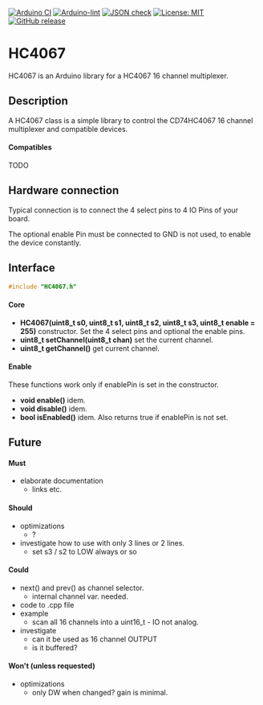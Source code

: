 
[![Arduino CI](https://github.com/RobTillaart/HC4067/workflows/Arduino%20CI/badge.svg)](https://github.com/marketplace/actions/arduino_ci)
[![Arduino-lint](https://github.com/RobTillaart/HC4067/actions/workflows/arduino-lint.yml/badge.svg)](https://github.com/RobTillaart/HC4067/actions/workflows/arduino-lint.yml)
[![JSON check](https://github.com/RobTillaart/HC4067/actions/workflows/jsoncheck.yml/badge.svg)](https://github.com/RobTillaart/HC4067/actions/workflows/jsoncheck.yml)
[![License: MIT](https://img.shields.io/badge/license-MIT-green.svg)](https://github.com/RobTillaart/HC4067/blob/master/LICENSE)
[![GitHub release](https://img.shields.io/github/release/RobTillaart/HC4067.svg?maxAge=3600)](https://github.com/RobTillaart/HC4067/releases)


# HC4067

HC4067 is an Arduino library for a HC4067 16 channel multiplexer.


## Description

A HC4067 class is a simple library to control the CD74HC4067 16 channel
multiplexer and compatible devices.


#### Compatibles

TODO


## Hardware connection

Typical connection is to connect the 4 select pins to 4 IO Pins of your board.

The optional enable Pin must be connected to GND is not used, to enable
the device constantly.


## Interface

```cpp
#include "HC4067.h"
```

#### Core

- **HC4067(uint8_t s0, uint8_t s1, uint8_t s2, uint8_t s3, uint8_t enable = 255)** constructor.
Set the 4 select pins and optional the enable pins.
- **uint8_t  setChannel(uint8_t chan)** set the current channel.
- **uint8_t  getChannel()** get current channel.


#### Enable

These functions work only if enablePin is set in the constructor.

- **void enable()** idem.
- **void disable()** idem.
- **bool isEnabled()** idem.
Also returns true if enablePin is not set.


## Future

#### Must

- elaborate documentation
  - links etc.


#### Should

- optimizations
  - ?
- investigate how to use with only 3 lines or 2 lines.
  - set s3 / s2 to LOW always or so


#### Could

- next() and prev() as channel selector.
  - internal channel var. needed.
- code to .cpp file
- example
  - scan all 16 channels into a uint16_t - IO not analog.
- investigate
  - can it be used as 16 channel OUTPUT
  - is it buffered?


#### Won't (unless requested)

- optimizations
  - only DW when changed? gain is minimal.

